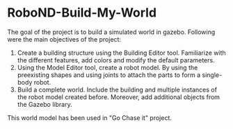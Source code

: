 # RoboND-Build-My-World

The goal of the project is to build a simulated world in gazebo. Following were the main objectives of the project:

1. Create a building structure using the Building Editor tool. Familiarize with the different features, add colors and modify the default parameters.
2. Using the Model Editor tool, create a robot model. By using the preexisting shapes and using joints to attach the parts to form a single-body robot.
3. Build a complete world. Include the building and multiple instances of the robot model created before. Moreover, add additional objects from the Gazebo library. 

This world model has been used in "Go Chase it" project.
